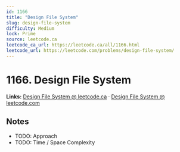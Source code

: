 ```yaml
--- 
id: 1166
title: "Design File System"
slug: design-file-system
difficulty: Medium
lock: Prime
source: leetcode.ca
leetcode_ca_url: https://leetcode.ca/all/1166.html
leetcode_url: https://leetcode.com/problems/design-file-system/
---
```


# 1166. Design File System

**Links:** [Design File System @ leetcode.ca](https://leetcode.ca/all/1166.html) · [Design File System @ leetcode.com](https://leetcode.com/problems/design-file-system/)

## Notes
- TODO: Approach
- TODO: Time / Space Complexity
